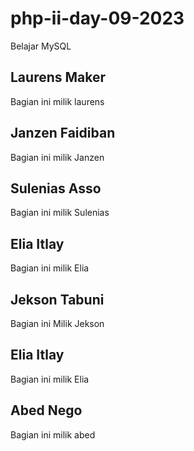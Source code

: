 # php-ii-day-09-2023
Belajar MySQL

## Laurens Maker
Bagian ini milik laurens

## Janzen Faidiban
Bagian ini milik Janzen

## Sulenias Asso
Bagian ini milik Sulenias

## Elia Itlay
Bagian ini milik Elia

## Jekson Tabuni
Bagian ini Milik Jekson

## Elia Itlay
Bagian ini milik Elia

## Abed Nego
Bagian ini milik abed